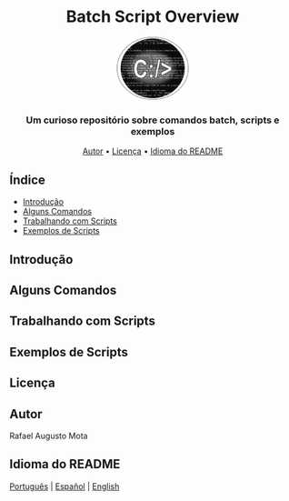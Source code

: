 <h1 align="center">Batch Script Overview</h1>

<p align="center"><img alt="Logo do Repositório" src="images/logo-batch.png" width="25%" height="25%"></p>

<h3 align="center">Um curioso repositório sobre comandos batch, scripts e exemplos</h3>

<p align="center">
<a href="#autor">Autor</a> •
<a href="#licenca">Licença</a> •
<a href="#idioma-do-readme">Idioma do README</a></p>


## Índice

* [Introdução](#introdução)
* [Alguns Comandos](#alguns-comandos)
* [Trabalhando com Scripts](#trabalhando-com-scripts)
* [Exemplos de Scripts](#exemplos-de-scripts)


## Introdução


## Alguns Comandos


## Trabalhando com Scripts


## Exemplos de Scripts


## Licença


## Autor

Rafael Augusto Mota

## Idioma do README

[Português](./README-pt-br.md) | [Español](README-es.md) | [English](README.md) 

